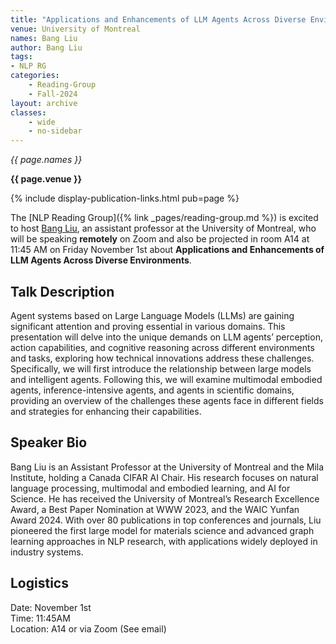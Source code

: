 ```yaml
---
title: "Applications and Enhancements of LLM Agents Across Diverse Environments"
venue: University of Montreal
names: Bang Liu
author: Bang Liu
tags:
- NLP RG
categories:
    - Reading-Group
    - Fall-2024
layout: archive
classes:
    - wide
    - no-sidebar
---
```


*{{ page.names }}*

**{{ page.venue }}**

{% include display-publication-links.html pub=page %}

The [NLP Reading Group]({% link _pages/reading-group.md %}) is excited to host [Bang Liu](https://www-labs.iro.umontreal.ca/~liubang/), an assistant professor at the University of Montreal, who will be speaking **remotely** on Zoom and also be projected in room A14 at 11:45 AM on Friday November 1st about **Applications and Enhancements of LLM Agents Across Diverse Environments**.


## Talk Description

Agent systems based on Large Language Models (LLMs) are gaining significant attention and proving essential in various domains. This presentation will delve into the unique demands on LLM agents’ perception, action capabilities, and cognitive reasoning across different environments and tasks, exploring how technical innovations address these challenges. Specifically, we will first introduce the relationship between large models and intelligent agents. Following this, we will examine multimodal embodied agents, inference-intensive agents, and agents in scientific domains, providing an overview of the challenges these agents face in different fields and strategies for enhancing their capabilities.

## Speaker Bio

Bang Liu is an Assistant Professor at the University of Montreal and the Mila Institute, holding a Canada CIFAR AI Chair. His research focuses on natural language processing, multimodal and embodied learning, and AI for Science. He has received the University of Montreal’s Research Excellence Award, a Best Paper Nomination at WWW 2023, and the WAIC Yunfan Award 2024. With over 80 publications in top conferences and journals, Liu pioneered the first large model for materials science and advanced graph learning approaches in NLP research, with applications widely deployed in industry systems.

## Logistics

Date: November 1st<br>
Time: 11:45AM <br>
Location: A14 or via Zoom (See email)
